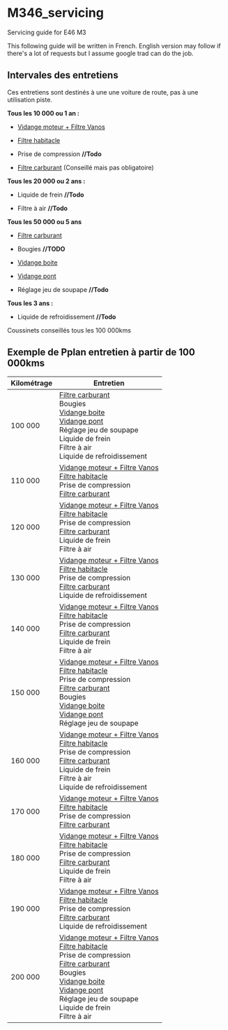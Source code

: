 # M346_servicing
Servicing guide for E46 M3

This following guide will be written in French. English version may follow if there's a lot of requests but I assume google trad can do the job.

## Intervales des entretiens

Ces entretiens sont destinés à une une voiture de route, pas à une utilisation piste.

**Tous les 10 000 ou 1 an :**

- [Vidange moteur + Filtre Vanos](/vidange_moteur.mkd)

- [Filtre habitacle](/filtre_habitacle.mkd)

- Prise de compression **//Todo**

- [Filtre carburant](/filtre_carburant.mkd) (Conseillé mais pas obligatoire)

**Tous les 20 000 ou 2 ans :**

- Liquide de frein **//Todo**

- Filtre à air **//Todo**

**Tous les 50 000 ou 5 ans**

- [Filtre carburant](/filtre_carburant.mkd)

- Bougies **//TODO**

- [Vidange boite](/vidange_boite.mkd)

- [Vidange pont](/vidange_pont.mkd)

- Réglage jeu de soupape **//Todo**

**Tous les 3 ans :**

- Liquide de refroidissement **//Todo**

Coussinets conseillés tous les 100 000kms

## Exemple de Pplan entretien à partir de 100 000kms

| Kilométrage | Entretien               |
|-------------|-------------------------|
| 100 000     |  [Filtre carburant](/filtre_carburant.mkd)<br>Bougies<br>[Vidange boite](/vidange_boite.mkd)<br>[Vidange pont](/vidange_pont.mkd)<br>Réglage jeu de soupape<br>Liquide de frein<br>Filtre à air<br>Liquide de refroidissement|
| 110 000     |  [Vidange moteur + Filtre Vanos](/vidange_moteur.mkd)<br>[Filtre habitacle](/filtre_habitacle.mkd)<br>Prise de compression<br>[Filtre carburant](/filtre_carburant.mkd)|
| 120 000     |  [Vidange moteur + Filtre Vanos](/vidange_moteur.mkd)<br>[Filtre habitacle](/filtre_habitacle.mkd)<br>Prise de compression<br>[Filtre carburant](/filtre_carburant.mkd)<br>Liquide de frein<br>Filtre à air|
| 130 000     |  [Vidange moteur + Filtre Vanos](/vidange_moteur.mkd)<br>[Filtre habitacle](/filtre_habitacle.mkd)<br>Prise de compression<br>[Filtre carburant](/filtre_carburant.mkd)<br>Liquide de refroidissement|
| 140 000     |  [Vidange moteur + Filtre Vanos](/vidange_moteur.mkd)<br>[Filtre habitacle](/filtre_habitacle.mkd)<br>Prise de compression<br>[Filtre carburant](/filtre_carburant.mkd)<br>Liquide de frein<br>Filtre à air|
| 150 000     |  [Vidange moteur + Filtre Vanos](/vidange_moteur.mkd)<br>[Filtre habitacle](/filtre_habitacle.mkd)<br>Prise de compression<br>[Filtre carburant](/filtre_carburant.mkd)<br>Bougies<br>[Vidange boite](/vidange_boite.mkd)<br>[Vidange pont](/vidange_pont.mkd)<br>Réglage jeu de soupape|
| 160 000     |  [Vidange moteur + Filtre Vanos](/vidange_moteur.mkd)<br>[Filtre habitacle](/filtre_habitacle.mkd)<br>Prise de compression<br>[Filtre carburant](/filtre_carburant.mkd)<br>Liquide de frein<br>Filtre à air<br>Liquide de refroidissement|
| 170 000     |  [Vidange moteur + Filtre Vanos](/vidange_moteur.mkd)<br>[Filtre habitacle](/filtre_habitacle.mkd)<br>Prise de compression<br>[Filtre carburant](/filtre_carburant.mkd)|
| 180 000     |  [Vidange moteur + Filtre Vanos](/vidange_moteur.mkd)<br>[Filtre habitacle](/filtre_habitacle.mkd)<br>Prise de compression<br>[Filtre carburant](/filtre_carburant.mkd)<br>Liquide de frein<br>Filtre à air|
| 190 000     |  [Vidange moteur + Filtre Vanos](/vidange_moteur.mkd)<br>[Filtre habitacle](/filtre_habitacle.mkd)<br>Prise de compression<br>[Filtre carburant](/filtre_carburant.mkd)<br>Liquide de refroidissement|
| 200 000     |  [Vidange moteur + Filtre Vanos](/vidange_moteur.mkd)<br>[Filtre habitacle](/filtre_habitacle.mkd)<br>Prise de compression<br>[Filtre carburant](/filtre_carburant.mkd)<br>Bougies<br>[Vidange boite](/vidange_boite.mkd)<br>[Vidange pont](/vidange_pont.mkd)<br>Réglage jeu de soupape<br>Liquide de frein<br>Filtre à air|
